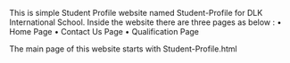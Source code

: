 This is simple Student Profile website named Student-Profile for DLK International School. 
Inside the website there are three pages as below :
    • Home Page
    • Contact Us Page
    • Qualification Page

The main page of this website starts with Student-Profile.html
